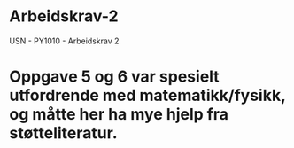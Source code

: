 # Arbeidskrav-2
USN - PY1010 - Arbeidskrav 2

 # Oppgave 5 og 6 var spesielt utfordrende med matematikk/fysikk, og måtte her ha mye hjelp fra støtteliteratur. 
